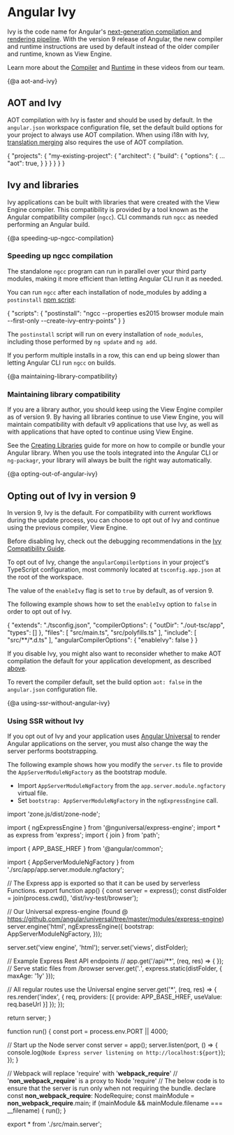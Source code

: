 # Angular Ivy

Ivy is the code name for Angular's [next-generation compilation and rendering pipeline](https://blog.angular.io/a-plan-for-version-8-0-and-ivy-b3318dfc19f7).
With the version 9 release of Angular, the new compiler and runtime instructions are used by default instead of the older compiler and runtime, known as View Engine.

<div class="alert is-helpful">

Learn more about the [Compiler](https://www.youtube.com/watch?v=anphffaCZrQ) and [Runtime](https://www.youtube.com/watch?v=S0o-4yc2n-8) in these videos from our team.


</div>

{@a aot-and-ivy}
## AOT and Ivy

AOT compilation with Ivy is faster and should be used by default.
In the `angular.json` workspace configuration file, set the default build options for your project to always use AOT compilation.
When using i18n with Ivy, [translation merging](guide/i18n#merge) also requires the use of AOT compilation.

<code-example language="json" header="angular.json">

{
  "projects": {
    "my-existing-project": {
      "architect": {
        "build": {
          "options": {
            ...
            "aot": true,
          }
        }
      }
    }
  }
}
</code-example>

## Ivy and libraries

Ivy applications can be built with libraries that were created with the View Engine compiler.
This compatibility is provided by a tool known as the Angular compatibility compiler (`ngcc`).
CLI commands run `ngcc` as needed performing an Angular build.

{@a speeding-up-ngcc-compilation}
### Speeding up ngcc compilation

The standalone `ngcc` program can run in parallel over your third party modules, making it more efficient than letting Angular CLI run it as needed.

You can run `ngcc` after each installation of node_modules by adding a `postinstall` [npm script](https://docs.npmjs.com/misc/scripts):

<code-example language="json" header="package.json">
{
  "scripts": {
    "postinstall": "ngcc --properties es2015 browser module main --first-only --create-ivy-entry-points"
  }
}
</code-example>

<div class="alert is-important">

The `postinstall` script will run on every installation of `node_modules`, including those performed by `ng update` and `ng add`.

If you perform multiple installs in a row, this can end up being slower than letting Angular CLI run `ngcc` on builds.

</div>

{@a maintaining-library-compatibility}
### Maintaining library compatibility

If you are a library author, you should keep using the View Engine compiler as of version 9.
By having all libraries continue to use View Engine, you will maintain compatibility with default v9 applications that use Ivy, as well as with applications that have opted to continue using View Engine.

See the [Creating Libraries](guide/creating-libraries) guide for more on how to compile or bundle your Angular library.
When you use the tools integrated into the Angular CLI or `ng-packagr`, your library will always be built the right way automatically.

{@a opting-out-of-angular-ivy}
## Opting out of Ivy in version 9

In version 9, Ivy is the default.
For compatibility with current workflows during the update process, you can choose to opt out of Ivy and continue using the previous compiler, View Engine.

<div class="alert is-helpful">

Before disabling Ivy, check out the debugging recommendations in the [Ivy Compatibility Guide](guide/ivy-compatibility#debugging).

</div>

To opt out of Ivy, change the `angularCompilerOptions` in your project's TypeScript configuration, most commonly located at `tsconfig.app.json` at the root of the workspace.

The value of the `enableIvy` flag is set to `true` by default, as of version 9.

The following example shows how to set the `enableIvy` option to `false` in order to opt out of Ivy.

<code-example language="json" header="tsconfig.app.json">
{
  "extends": "./tsconfig.json",
  "compilerOptions": {
    "outDir": "./out-tsc/app",
    "types": []
  },
  "files": [
    "src/main.ts",
    "src/polyfills.ts"
  ],
  "include": [
    "src/**/*.d.ts"
  ],
  "angularCompilerOptions": {
    "enableIvy": false
  }
}
</code-example>

<div class="alert is-important">

If you disable Ivy, you might also want to reconsider whether to make AOT compilation the default for your application development, as described [above](#aot-and-ivy).

To revert the compiler default, set the build option `aot: false` in the `angular.json` configuration file.

</div>

{@a using-ssr-without-angular-ivy}
### Using SSR without Ivy

If you opt out of Ivy and your application uses  [Angular Universal](guide/universal) to render Angular applications on the server, you must also change the way the server performs bootstrapping.

The following example shows how you modify the `server.ts` file to provide the `AppServerModuleNgFactory` as the bootstrap module.

* Import `AppServerModuleNgFactory` from the `app.server.module.ngfactory` virtual file.
* Set `bootstrap: AppServerModuleNgFactory` in the `ngExpressEngine` call.

<code-example language="typescript" header="server.ts">
import 'zone.js/dist/zone-node';

import { ngExpressEngine } from '@nguniversal/express-engine';
import * as express from 'express';
import { join } from 'path';

import { APP_BASE_HREF } from '@angular/common';

import { AppServerModuleNgFactory } from './src/app/app.server.module.ngfactory';

// The Express app is exported so that it can be used by serverless Functions.
export function app() {
  const server = express();
  const distFolder = join(process.cwd(), 'dist/ivy-test/browser');

  // Our Universal express-engine (found @ https://github.com/angular/universal/tree/master/modules/express-engine)
  server.engine('html', ngExpressEngine({
    bootstrap: AppServerModuleNgFactory,
  }));

  server.set('view engine', 'html');
  server.set('views', distFolder);

  // Example Express Rest API endpoints
  // app.get('/api/**', (req, res) => { });
  // Serve static files from /browser
  server.get('*.*', express.static(distFolder, {
    maxAge: '1y'
  }));

  // All regular routes use the Universal engine
  server.get('*', (req, res) => {
    res.render('index', { req, providers: [{ provide: APP_BASE_HREF, useValue: req.baseUrl }] });
  });

  return server;
}

function run() {
  const port = process.env.PORT || 4000;

  // Start up the Node server
  const server = app();
  server.listen(port, () => {
    console.log(`Node Express server listening on http://localhost:${port}`);
  });
}

// Webpack will replace 'require' with '__webpack_require__'
// '__non_webpack_require__' is a proxy to Node 'require'
// The below code is to ensure that the server is run only when not requiring the bundle.
declare const __non_webpack_require__: NodeRequire;
const mainModule = __non_webpack_require__.main;
if (mainModule && mainModule.filename === __filename) {
  run();
}

export * from './src/main.server';
</code-example>
